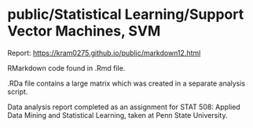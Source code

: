 # public/Statistical Learning/Support Vector Machines, SVM

Report: https://kram0275.github.io/public/markdown12.html

RMarkdown code found in .Rmd file.

.RDa file contains a large matrix which was created in a separate analysis script.

Data analysis report completed as an assignment for STAT 508: Applied Data Mining and Statistical Learning, taken at Penn State University.
